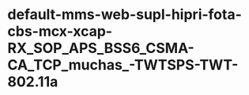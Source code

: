# default-mms-web-supl-hipri-fota-cbs-mcx-xcap-RX_SOP_APS_BSS6_CSMA-CA_TCP_muchas_-TWTSPS-TWT-802.11a